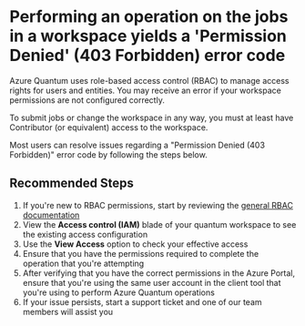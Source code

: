 <properties
  pagetitle="Performing an operation on the jobs in a workspace yields a 'Permission Denied' (403 Forbidden) error code"
  service=""
  resource=""
  ms.author="dasto"
  selfhelptype="Generic"
  supporttopicids="32740181,32740191"
  productpesids="17040"
  cloudenvironments="public"
  articleid="900e52ba-d30f-43e9-aed8-2e25b6462097"
  ownershipid="Azure_Quantum" />
# Performing an operation on the jobs in a workspace yields a 'Permission Denied' (403 Forbidden) error code

Azure Quantum uses role-based access control (RBAC) to manage access rights for users and entities. You may receive an error if your workspace permissions are not configured correctly.

To submit jobs or change the workspace in any way, you must at least have Contributor (or equivalent) access to the workspace.

Most users can resolve issues regarding a "Permission Denied (403 Forbidden)" error code by following the steps below. 

## **Recommended Steps**

1. If you're new to RBAC permissions, start by reviewing the [general RBAC documentation](https://docs.microsoft.com/azure/role-based-access-control/)
2. View the **Access control (IAM)** blade of your quantum workspace to see the existing access configuration
3. Use the **View Access** option to check your effective access
4. Ensure that you have the permissions required to complete the operation that you're attempting
5. After verifying that you have the correct permissions in the Azure Portal, ensure that you're using the same user account in the client tool that you're using to perform Azure Quantum operations
6. If your issue persists, start a support ticket and one of our team members will assist you
